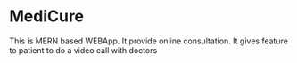 # MediCure
 
 This is MERN based WEBApp.
It provide online consultation.
It gives feature to patient to do a video call with doctors
